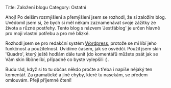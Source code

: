 Title: Založení blogu
Category: Ostatní

Ahoj! Po delším rozmýšlení a přemýšlení jsem se rozhodl, že si založím
blog. Uvědomil jsem si, že bych si měl někam zaznamenávat svoje zážitky
ze života a různé postřehy. Tento blog s názvem 'Jestřáblog' je určen
hlavně pro moji vlastní potřebu a pro mé blízké.

Rozhodl jsem se pro redakční systém [Wordpress](https://wordpress.org/), protože se mi líbí
jeho funkčnost a použitelnost. Uvidíme časem, jak se osvědčí. Použil
jsem skin 'Quadro', který ještě hodlám dále tunit (do komentářů můžete
psát jak se Vám skin líbí/nelíbí, případně co byste vylepšili :).

Budu rád, když si to tu občas někdo pročte a třeba i napíše nějaký ten
komentář. Za gramatické a jiné chyby, které tu nasekám, se předem
omlouvám. Přeji příjemné čtení!
